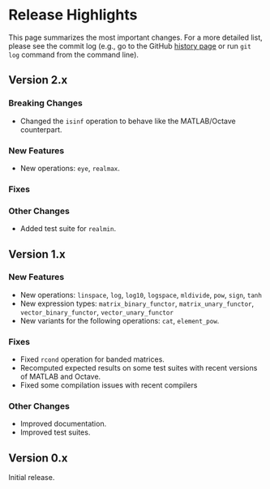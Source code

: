 # Release Highlights

This page summarizes the most important changes.
For a more detailed list, please see the commit log (e.g., go to the GitHub [history page](/sguazt/boost-ublasx/commits/master) or run `git log` command from the command line).


## Version 2.x

### Breaking Changes

- Changed the `isinf` operation to behave like the MATLAB/Octave counterpart.

### New Features

- New operations: `eye`, `realmax`.

### Fixes

### Other Changes

- Added test suite for `realmin`.


## Version 1.x

### New Features

- New operations: `linspace`, `log`, `log10`, `logspace`, `mldivide`, `pow`, `sign`, `tanh`
- New expression types: `matrix_binary_functor`, `matrix_unary_functor`, `vector_binary_functor`, `vector_unary_functor`
- New variants for the following operations: `cat`, `element_pow`.

### Fixes

- Fixed `rcond` operation for banded matrices.
- Recomputed expected results on some test suites with recent versions of MATLAB and Octave.
- Fixed some compilation issues with recent compilers

### Other Changes

- Improved documentation.
- Improved test suites.


## Version 0.x

Initial release.
